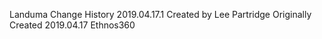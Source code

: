 Landuma Change History
2019.04.17.1
Created by Lee Partridge
Originally Created 2019.04.17
Ethnos360

